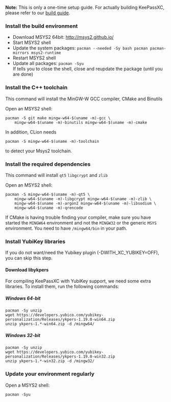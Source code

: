 **Note:** This is only a one-time setup guide. For actually building KeePassXC, please refer to our [build guide](Building-KeePassXC).

### Install the build environment

* Download MSYS2 64bit: http://msys2.github.io/
* Start MSYS2 shell
* Update the system packages: `pacman --needed -Sy bash pacman pacman-mirrors msys2-runtime`
* Restart MSYS2 shell
* Update all packages: `pacman -Syu` <br/>If tells you to close the shell, close and reupdate the package (until you are done)

### Install the C++ toolchain

This command will install the MinGW-W GCC compiler, CMake and Binutils

Open an MSYS2 shell:

```
pacman -S git make mingw-w64-$(uname -m)-gcc \
    mingw-w64-$(uname -m)-binutils mingw-w64-$(uname -m)-cmake
```

In addition, CLion needs

```
pacman -S mingw-w64-$(uname -m)-toolchain
```

to detect your Msys2 toolchain.

### Install the required dependencies

This command will install `qt5` `libgcrypt` and `zlib`

Open an MSYS2 shell:

```
pacman -S mingw-w64-$(uname -m)-qt5 \
    mingw-w64-$(uname -m)-libgcrypt mingw-w64-$(uname -m)-zlib \
    mingw-w64-$(uname -m)-argon2 mingw-w64-$(uname -m)-libsodium \
    mingw-w64-$(uname -m)-qrencode
```

If CMake is having trouble finding your compiler, make sure you have started the `MINGW64` environment and not the `MINGW32` or the generic `MSYS` environment. You need to have `/mingw64/bin` in your path.

### Install YubiKey libraries
If you do not want/need the Yubikey plugin (-DWITH_XC_YUBIKEY=OFF), you can skip this step.

#### Download libykpers

For compiling KeePassXC with YubiKey support, we need some extra libraries. To install them, run the following commands:

##### Windows 64-bit
```
pacman -Sy unzip
wget https://developers.yubico.com/yubikey-personalization/Releases/ykpers-1.19.0-win64.zip
unzip ykpers-1.*-win64.zip -d /mingw64/
```

##### Windows 32-bit
```
pacman -Sy unzip
wget https://developers.yubico.com/yubikey-personalization/Releases/ykpers-1.19.0-win32.zip
unzip ykpers-1.*-win32.zip -d /mingw32/
```

### Update your environment regularly

Open a MSYS2 shell:

```
pacman -Syu
```
